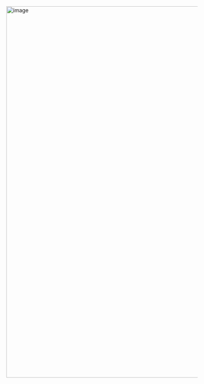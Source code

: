 <img width="2534" height="978" alt="image" src="https://github.com/user-attachments/assets/c291a68c-57f2-4e31-b042-139fd15c0643" />

